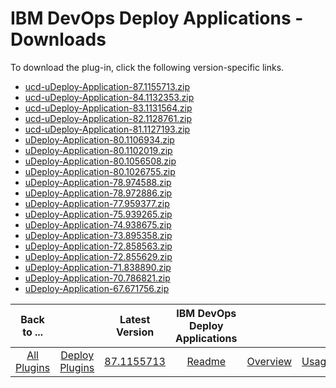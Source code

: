 
# IBM DevOps Deploy Applications - Downloads

To download the plug-in, click the following version-specific links.
- [ucd-uDeploy-Application-87.1155713.zip](https://raw.githubusercontent.com/UrbanCode/IBM-UCD-PLUGINS/main/files/uDeploy-Application/ucd-uDeploy-Application-87.1155713.zip)
- [ucd-uDeploy-Application-84.1132353.zip](https://raw.githubusercontent.com/UrbanCode/IBM-UCD-PLUGINS/main/files/uDeploy-Application/ucd-uDeploy-Application-84.1132353.zip)
- [ucd-uDeploy-Application-83.1131564.zip](https://raw.githubusercontent.com/UrbanCode/IBM-UCD-PLUGINS/main/files/uDeploy-Application/ucd-uDeploy-Application-83.1131564.zip)
- [ucd-uDeploy-Application-82.1128761.zip](https://raw.githubusercontent.com/UrbanCode/IBM-UCD-PLUGINS/main/files/uDeploy-Application/ucd-uDeploy-Application-82.1128761.zip)
- [ucd-uDeploy-Application-81.1127193.zip](https://raw.githubusercontent.com/UrbanCode/IBM-UCD-PLUGINS/main/files/uDeploy-Application/ucd-uDeploy-Application-81.1127193.zip)
- [uDeploy-Application-80.1106934.zip](https://raw.githubusercontent.com/UrbanCode/IBM-UCD-PLUGINS/main/files/uDeploy-Application/uDeploy-Application-80.1106934.zip)
- [uDeploy-Application-80.1102019.zip](https://raw.githubusercontent.com/UrbanCode/IBM-UCD-PLUGINS/main/files/uDeploy-Application/uDeploy-Application-80.1102019.zip)
- [uDeploy-Application-80.1056508.zip](https://raw.githubusercontent.com/UrbanCode/IBM-UCD-PLUGINS/main/files/uDeploy-Application/uDeploy-Application-80.1056508.zip)
- [uDeploy-Application-80.1026755.zip](https://raw.githubusercontent.com/UrbanCode/IBM-UCD-PLUGINS/main/files/uDeploy-Application/uDeploy-Application-80.1026755.zip)
- [uDeploy-Application-78.974588.zip](https://raw.githubusercontent.com/UrbanCode/IBM-UCD-PLUGINS/main/files/uDeploy-Application/uDeploy-Application-78.974588.zip)
- [uDeploy-Application-78.972886.zip](https://raw.githubusercontent.com/UrbanCode/IBM-UCD-PLUGINS/main/files/uDeploy-Application/uDeploy-Application-78.972886.zip)
- [uDeploy-Application-77.959377.zip](https://raw.githubusercontent.com/UrbanCode/IBM-UCD-PLUGINS/main/files/uDeploy-Application/uDeploy-Application-77.959377.zip)
- [uDeploy-Application-75.939265.zip](https://raw.githubusercontent.com/UrbanCode/IBM-UCD-PLUGINS/main/files/uDeploy-Application/uDeploy-Application-75.939265.zip)
- [uDeploy-Application-74.938675.zip](https://raw.githubusercontent.com/UrbanCode/IBM-UCD-PLUGINS/main/files/uDeploy-Application/uDeploy-Application-74.938675.zip)
- [uDeploy-Application-73.895358.zip](https://raw.githubusercontent.com/UrbanCode/IBM-UCD-PLUGINS/main/files/uDeploy-Application/uDeploy-Application-73.895358.zip)
- [uDeploy-Application-72.858563.zip](https://raw.githubusercontent.com/UrbanCode/IBM-UCD-PLUGINS/main/files/uDeploy-Application/uDeploy-Application-72.858563.zip)
- [uDeploy-Application-72.855629.zip](https://raw.githubusercontent.com/UrbanCode/IBM-UCD-PLUGINS/main/files/uDeploy-Application/uDeploy-Application-72.855629.zip)
- [uDeploy-Application-71.838890.zip](https://raw.githubusercontent.com/UrbanCode/IBM-UCD-PLUGINS/main/files/uDeploy-Application/uDeploy-Application-71.838890.zip)
- [uDeploy-Application-70.786821.zip](https://raw.githubusercontent.com/UrbanCode/IBM-UCD-PLUGINS/main/files/uDeploy-Application/uDeploy-Application-70.786821.zip)
- [uDeploy-Application-67.671756.zip](https://raw.githubusercontent.com/UrbanCode/IBM-UCD-PLUGINS/main/files/uDeploy-Application/uDeploy-Application-67.671756.zip)

|Back to ...||Latest Version|IBM DevOps Deploy Applications ||||
| :---: | :---: | :---: | :---: | :---: | :---: | :---: |
|[All Plugins](../../index.md)|[Deploy Plugins](../README.md)|[87.1155713](https://raw.githubusercontent.com/UrbanCode/IBM-UCD-PLUGINS/main/files/uDeploy-Application/ucd-uDeploy-Application-87.1155713.zip)|[Readme](README.md)|[Overview](overview.md)|[Usage](usage.md)|[Steps](steps.md)|
